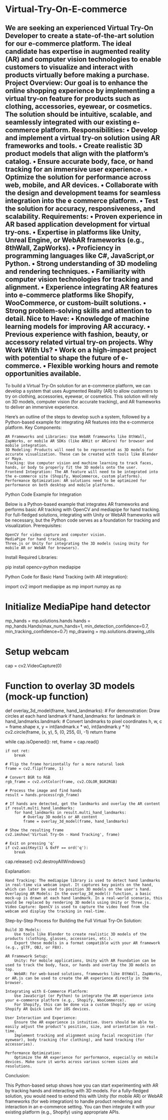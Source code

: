 # Virtual-Try-On-E-commerce
We are seeking an experienced Virtual Try-On Developer to create a state-of-the-art solution for our e-commerce platform. The ideal candidate has expertise in augmented reality (AR) and computer vision technologies to enable customers to visualize and interact with products virtually before making a purchase. Project Overview: Our goal is to enhance the online shopping experience by implementing a virtual try-on feature for products such as clothing, accessories, eyewear, or cosmetics. The solution should be intuitive, scalable, and seamlessly integrated with our existing e-commerce platform. Responsibilities: • Develop and implement a virtual try-on solution using AR frameworks and tools. • Create realistic 3D product models that align with the platform’s catalog. • Ensure accurate body, face, or hand tracking for an immersive user experience. • Optimize the solution for performance across web, mobile, and AR devices. • Collaborate with the design and development teams for seamless integration into the e commerce platform. • Test the solution for accuracy, responsiveness, and scalability. Requirements: • Proven experience in AR based application development for virtual try-ons. • Expertise in platforms like Unity, Unreal Engine, or WebAR frameworks (e.g., 8thWall, ZapWorks). • Proficiency in programming languages like C#, JavaScript,or Python. • Strong understanding of 3D modeling and rendering techniques. • Familiarity with computer vision technologies for tracking and alignment. • Experience integrating AR features into e-commerce platforms like Shopify, WooCommerce, or custom-built solutions. • Strong problem-solving skills and attention to detail. Nice to Have: • Knowledge of machine learning models for improving AR accuracy. • Previous experience with fashion, beauty, or accessory related virtual try-on projects. Why Work With Us? • Work on a high-impact project with potential to shape the future of e-commerce. • Flexible working hours and remote opportunities available. 
--------------------
To build a Virtual Try-On solution for an e-commerce platform, we can develop a system that uses Augmented Reality (AR) to allow customers to try on clothing, accessories, eyewear, or cosmetics. This solution will rely on 3D models, computer vision (for accurate tracking), and AR frameworks to deliver an immersive experience.

Here’s an outline of the steps to develop such a system, followed by a Python-based example for integrating AR features into the e-commerce platform.
Key Components:

    AR Frameworks and Libraries: Use WebAR frameworks like 8thWall, ZapWorks, or mobile AR SDKs (like ARKit or ARCore) for browser and mobile integration.
    3D Modeling: Products will need to be represented as 3D models for accurate visualization. These can be created with tools like Blender or Maya.
    Tracking: Use computer vision and machine learning to track faces, hands, or body to properly fit the 3D models onto the user.
    Frontend Integration: The AR feature will need to be integrated into the e-commerce site (Shopify, WooCommerce, custom platforms).
    Performance Optimization: AR solutions need to be optimized for performance on both desktop and mobile platforms.

Python Code Example for Integration

Below is a Python-based example that integrates AR frameworks and performs basic AR tracking with OpenCV and mediapipe for hand tracking. For full-fledged solutions, integrating with Unity or WebAR frameworks will be necessary, but the Python code serves as a foundation for tracking and visualization.
Prerequisites:

    OpenCV for video capture and computer vision.
    MediaPipe for hand tracking.
    Three.js or Unity for integrating the 3D models (using Unity for mobile AR or WebAR for browsers).

Install Required Libraries:

pip install opencv-python mediapipe

Python Code for Basic Hand Tracking (with AR integration):

import cv2
import mediapipe as mp
import numpy as np

# Initialize MediaPipe hand detector
mp_hands = mp.solutions.hands
hands = mp_hands.Hands(max_num_hands=1, min_detection_confidence=0.7, min_tracking_confidence=0.7)
mp_drawing = mp.solutions.drawing_utils

# Setup webcam
cap = cv2.VideoCapture(0)

# Function to overlay 3D models (mock-up function)
def overlay_3d_model(frame, hand_landmarks):
    # For demonstration: Draw circles at each hand landmark
    if hand_landmarks:
        for landmark in hand_landmarks.landmark:
            # Convert landmarks to pixel coordinates
            h, w, c = frame.shape
            x, y = int(landmark.x * w), int(landmark.y * h)
            cv2.circle(frame, (x, y), 5, (0, 255, 0), -1)
    return frame

while cap.isOpened():
    ret, frame = cap.read()
    
    if not ret:
        break
    
    # Flip the frame horizontally for a more natural look
    frame = cv2.flip(frame, 1)
    
    # Convert BGR to RGB
    rgb_frame = cv2.cvtColor(frame, cv2.COLOR_BGR2RGB)
    
    # Process the image and find hands
    result = hands.process(rgb_frame)
    
    # If hands are detected, get the landmarks and overlay the AR content
    if result.multi_hand_landmarks:
        for hand_landmarks in result.multi_hand_landmarks:
            # Overlay 3D models or AR content
            frame = overlay_3d_model(frame, hand_landmarks)

    # Show the resulting frame
    cv2.imshow('Virtual Try-On - Hand Tracking', frame)

    # Exit on pressing 'q'
    if cv2.waitKey(1) & 0xFF == ord('q'):
        break

cap.release()
cv2.destroyAllWindows()

Explanation:

    Hand Tracking: The mediapipe library is used to detect hand landmarks in real-time via webcam input. It captures key points on the hand, which can later be used to position 3D models on the user's hand.
    Overlaying AR Models: In the overlay_3d_model() function, a basic mock-up is drawn at each hand landmark. In a real-world scenario, this would be replaced by rendering 3D models using Unity or Three.js.
    Video Capture: OpenCV is used to capture the video feed from the webcam and display the tracking in real-time.

Step-by-Step Process for Building the Full Virtual Try-On Solution:

    Build 3D Models:
        Use tools like Blender to create realistic 3D models of the products (clothing, glasses, accessories, etc.).
        Export these models in a format compatible with your AR framework (e.g., glTF, OBJ, or FBX).

    AR Framework Setup:
        Unity: For mobile applications, Unity with AR Foundation can be used to track the body, face, or hands and overlay the 3D models on top.
        WebAR: For web-based solutions, frameworks like 8thWall, ZapWorks, or AR.js can be used to create the AR experience directly in the browser.

    Integrating with E-Commerce Platform:
        Use JavaScript (or Python) to integrate the AR experience into your e-commerce platform (e.g., Shopify, WooCommerce).
        For Shopify, this can be done via a custom Shopify app or using Shopify AR Quick Look for iOS devices.

    User Interaction and Experience:
        Ensure the AR experience is intuitive. Users should be able to easily adjust the product’s position, size, and orientation in real-time.
        Implement tracking and alignment using facial recognition (for eyewear), body tracking (for clothing), and hand tracking (for accessories).

    Performance Optimization:
        Optimize the AR experience for performance, especially on mobile devices. Make sure it works across various screen sizes and resolutions.

Conclusion:

This Python-based setup shows how you can start experimenting with AR by tracking hands and interacting with 3D models. For a fully-fledged solution, you would need to extend this with Unity (for mobile AR) or WebAR frameworks (for web integration) to handle product rendering and interaction in an e-commerce setting. You can then integrate it with your existing platform (e.g., Shopify) using appropriate APIs.

